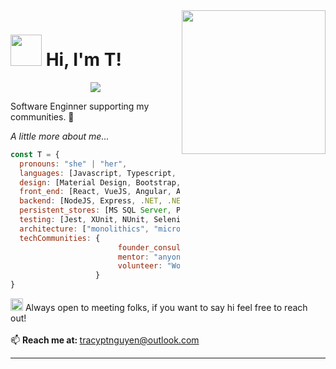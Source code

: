 <img align='right' src="https://media.giphy.com/media/XwBzLXzYq7ljHBXkHk/giphy.gif" width="230">

<h1><img src="https://media.giphy.com/media/yYOhkHy4eO6jhlfcBM/giphy.gif" width="50"> Hi, I'm T!</h1>

<p align="center">
   <img src="https://readme-typing-svg.demolab.com?font=Fira+Code&pause=1000&color=80503C&width=435&lines=7%2B+years+of+coding+experience.;Full-stack+web+and+app+developer.;Learning+with+intentional+abandon." />
</p>


<p>Software Enginner supporting my communities. 🌱
  
  <em>A little more about me...  </em>

```javascript
const T = {
  pronouns: "she" | "her",
  languages: [Javascript, Typescript, HTML, CSS, C#, SQL, T-SQL, PSQL],
  design: [Material Design, Bootstrap, Storybook, Styled-Components],
  front_end: [React, VueJS, Angular, AngularJS, KnockoutJS, jQuery],
  backend: [NodeJS, Express, .NET, .NET Core, EF, EF Core, K8s, Bash/Shell],
  persistent_stores: [MS SQL Server, PostgreSQL, Oracle, Azure Blobs, AWS S3],
  testing: [Jest, XUnit, NUnit, Selenium, API collections],
  architecture: ["monolithics", "microservices", "mv-patterns"],
  techCommunities: {
                        founder_consultant: "TN",
                        mentor: "anyone open to learning together",
                        volunteer: "Women Who Code"
                   }
}
```

<img src="https://media.giphy.com/media/S8qzKgooCxZikuVbtS/giphy.gif" width="20"> Always open to meeting folks, if you want to say hi feel free to reach out!
<br />
<br />
📫 <b>Reach me at: </b><a href="mailto:tracyptnguyen@outlook.com">tracyptnguyen@outlook.com</a>

---
